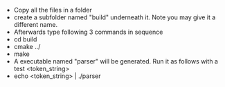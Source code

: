 - Copy all the files in a folder
- create a subfolder named "build" underneath it. Note you may give it a different name.
- Afterwards type following 3 commands in sequence
- cd build
- cmake ../
- make
- A executable named "parser" will be generated. Run it as follows with a test <token_string>
- echo <token_string> | ./parser